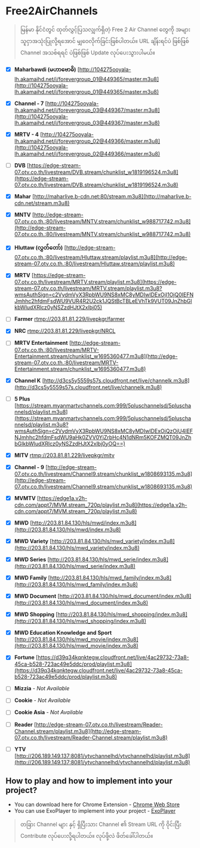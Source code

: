 # Free2AirChannels

> မြန်မာ နိုင်ငံတွင် ထုတ်လွှင့်ပြသလျှက်ရှိတဲ့ Free 2 Air Channel တွေကို အများသူငှာအသုံးပြုလို့ရအောင် မျှဝေလိုက်ခြင်းဖြစ်ပါတယ်။ URL ချိန်းရင်ပဲ ဖြစ်ဖြစ် Channel အသစ်ရရင် ပဲဖြစ်ဖြစ် Update လုပ်ပေးသွားပါမယ်။

 - [x] **Maharbawdi (မဟာဗောဓိ)**
       [http://104275ooyala-lh.akamaihd.net/i/forevergroup_01@449365/master.m3u8](http://104275ooyala-lh.akamaihd.net/i/forevergroup_01@449365/master.m3u8)
 
 - [x] **Channel - 7** [http://104275ooyala-lh.akamaihd.net/i/forevergroup_03@449367/master.m3u8](http://104275ooyala-lh.akamaihd.net/i/forevergroup_03@449367/master.m3u8)
 - [x] **MRTV - 4** [http://104275ooyala-lh.akamaihd.net/i/forevergroup_02@449366/master.m3u8](http://104275ooyala-lh.akamaihd.net/i/forevergroup_02@449366/master.m3u8)
 - [ ] **DVB** [https://edge-stream-07.otv.co.th/livestream/DVB.stream/chunklist_w1819196524.m3u8](https://edge-stream-07.otv.co.th/livestream/DVB.stream/chunklist_w1819196524.m3u8)
 - [x] **Mahar** [http://maharlive.b-cdn.net:80/stream.m3u8](http://maharlive.b-cdn.net/stream.m3u8)
 - [x] **MNTV** [http://edge-stream-07.otv.co.th.:80/livestream/MNTV.stream/chunklist_w988717742.m3u8](http://edge-stream-07.otv.co.th.:80/livestream/MNTV.stream/chunklist_w988717742.m3u8)
 - [x] **Hluttaw (လွှတ််တော်)** [http://edge-stream-07.otv.co.th.:80/livestream/Hluttaw.stream/playlist.m3u8](http://edge-stream-07.otv.co.th.:80/livestream/Hluttaw.stream/playlist.m3u8)
 - [x] **MRTV** [https://edge-stream-07.otv.co.th/livestream/MRTV.stream/playlist.m3u8](https://edge-stream-07.otv.co.th/livestream/MRTV.stream/playlist.m3u8?wmsAuthSign=c2VydmVyX3RpbWU9NS8xMC8yMDIwIDExOjI1OjQ0IEFNJmhhc2hfdmFsdWU9VUR4R2U2ck1JQStBcTBLeEVhTk9VUT09JnZhbGlkbWludXRlcz0yNSZzdHJtX2xlbj05)
 - [ ] **Farmer** [rtmp://203.81.81.229/livepkgr/farmer](rtmp://203.81.81.229/livepkgr/farmer)
 - [x] **NRC** [rtmp://203.81.81.229/livepkgr/NRCL](rtmp://203.81.81.229/livepkgr/NRCL)
 - [ ] **MRTV Entertainment** [http://edge-stream-07.otv.co.th.:80/livestream/MRTV-Entertainment.stream/chunklist_w1695360477.m3u8](http://edge-stream-07.otv.co.th.:80/livestream/MRTV-Entertainment.stream/chunklist_w1695360477.m3u8)
 - [x] **Channel K** [http://d3cs5y5559s57s.cloudfront.net/live/channelk.m3u8](http://d3cs5y5559s57s.cloudfront.net/live/channelk.m3u8)
 - [ ] **5 Plus** [https://stream.myanmartvchannels.com:999/5pluschannelsd/5pluschannelsd/playlist.m3u8](https://stream.myanmartvchannels.com:999/5pluschannelsd/5pluschannelsd/playlist.m3u8?wmsAuthSign=c2VydmVyX3RpbWU9NS8xMC8yMDIwIDExOjQzOjU4IEFNJmhhc2hfdmFsdWU9aHk0ZVV0YjZrbHc4N1dNRm5KOFZMQT09JnZhbGlkbWludXRlcz0yNSZzdHJtX2xlbj0yOQ==)
 - [x] **MITV** [rtmp://203.81.81.229/livepkgr/mitv](rtmp://203.81.81.229/livepkgr/mitv)
 - [x] **Channel - 9** [http://edge-stream-07.otv.co.th/livestream/Channel9.stream/chunklist_w1808693135.m3u8](http://edge-stream-07.otv.co.th/livestream/Channel9.stream/chunklist_w1808693135.m3u8)
 - [x] **MVMTV** [https://edge1a.v2h-cdn.com/appt7/MVM.stream_720p/playlist.m3u8](https://edge1a.v2h-cdn.com/appt7/MVM.stream_720p/playlist.m3u8)
 - [x] **MWD** [http://203.81.84.130/hls/mwd/index.m3u8](http://203.81.84.130/hls/mwd/index.m3u8)
 - [x] **MWD Variety** [http://203.81.84.130/hls/mwd_variety/index.m3u8](http://203.81.84.130/hls/mwd_variety/index.m3u8)
 - [x] **MWD Series** [http://203.81.84.130/hls/mwd_serie/index.m3u8](http://203.81.84.130/hls/mwd_serie/index.m3u8)
 - [x] **MWD Family** [http://203.81.84.130/hls/mwd_family/index.m3u8](http://203.81.84.130/hls/mwd_family/index.m3u8)
 - [x] **MWD Document** [http://203.81.84.130/hls/mwd_document/index.m3u8](http://203.81.84.130/hls/mwd_document/index.m3u8)
 - [x] **MWD Shopping** [http://203.81.84.130/hls/mwd_shopping/index.m3u8](http://203.81.84.130/hls/mwd_shopping/index.m3u8)
 - [x] **MWD Education Knowledge and Sport** [http://203.81.84.130/hls/mwd_movie/index.m3u8](http://203.81.84.130/hls/mwd_movie/index.m3u8)
 - [x] **Fortune** [https://d39q34kqnktegw.cloudfront.net/live/4ac29732-73a8-45ca-b528-723ac49e5ddc/prod/playlist.m3u8](https://d39q34kqnktegw.cloudfront.net/live/4ac29732-73a8-45ca-b528-723ac49e5ddc/prod/playlist.m3u8)
 - [ ] **Mizzia** - *Not Available*
 - [ ] **Cookie** - *Not Available*
 - [ ] **Cookie Asia** - *Not Available*
 - [ ] **Reader** [http://edge-stream-07.otv.co.th/livestream/Reader-Channel.stream/playlist.m3u8](http://edge-stream-07.otv.co.th/livestream/Reader-Channel.stream/playlist.m3u8)
 - [ ] **YTV** [http://206.189.149.137:8081/ytvchannelhd/ytvchannelhd/playlist.m3u8](http://206.189.149.137:8081/ytvchannelhd/ytvchannelhd/playlist.m3u8)

## How to play and how to implement into your project?

 - You can download here for Chrome Extension - [Chrome Web Store](https://chrome.google.com/webstore/detail/native-mpeg-dash-%2B-hls-pl/cjfbmleiaobegagekpmlhmaadepdeedn?hl=en-US)
 - You can use ExoPlayer to implement into your project - [ExoPlayer](https://github.com/google/ExoPlayer)
> တခြား Channel များ နှင့် ရှိပြီးသား Channel ၏ Stream URL ကို ဝိုင်းပြီး Contribute လုပ်ပေးလို့ရပါတယ်။ လုပ်ဖို့လဲ ဖိတ်ခေါ်ပါတယ်။
